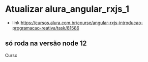# Atualizar alura_angular_rxjs_1
* link https://cursos.alura.com.br/course/angular-rxjs-introducao-programacao-reativa/task/81586
## só roda na versão node 12
Curso
